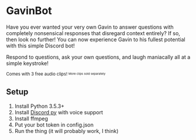 # GavinBot

Have you ever wanted your very own Gavin to answer questions with completely nonsensical responses that disregard context entirely? If so, then look no further! You can now experience Gavin to his fullest potential with this simple Discord bot!

Respond to questions, ask your own questions, and laugh maniacally all at a simple keystroke!

<sub>Comes with 3 free audio clips! </sub> <sub><sup><sub>More clips sold separately</sub></sup></sub> 

## Setup
1. Install Python 3.5.3+
2. Install [Discord py](https://discordpy.readthedocs.io/en/latest/intro.html) with voice support
3. Install ffmpeg
4. Put your bot token in config.json
5. Run the thing (it will probably work, I think)
